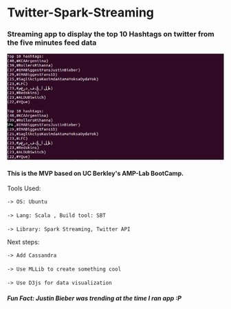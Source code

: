 # Twitter-Spark-Streaming
### Streaming app to display the top 10 Hashtags on twitter from the five minutes feed data

![Alt text](https://github.com/dhruvpratapsingh/Twitter-Spark-Streaming/blob/master/hashtag.png "Demo")

#### This is the MVP based on UC Berkley's AMP-Lab BootCamp. 

Tools Used:

    -> OS: Ubuntu 

    -> Lang: Scala , Build tool: SBT

    -> Library: Spark Streaming, Twitter API

Next steps:

    -> Add Cassandra
    
    -> Use MLLib to create something cool
    
    -> Use D3js for data visualization
    
##### Fun Fact: Justin Bieber was trending at the time I ran app :P
